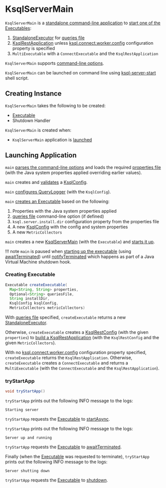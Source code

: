 # KsqlServerMain

`KsqlServerMain` is a [standalone command-line application](#main) to [start one of the Executables](#createExecutable):

1. [StandaloneExecutor](StandaloneExecutor.md) for [queries file](ServerOptions.md#getQueriesFile)
1. [KsqlRestApplication](KsqlRestApplication.md) unless [ksql.connect.worker.config](../KsqlConfig.md#CONNECT_WORKER_CONFIG_FILE_PROPERTY) configuration property is specified
1. `MultiExecutable` with a `ConnectExecutable` and the `KsqlRestApplication`

`KsqlServerMain` supports [command-line options](ServerOptions.md).

`KsqlServerMain` can be launched on command line using [ksql-server-start](index.md) shell script.

## Creating Instance

`KsqlServerMain` takes the following to be created:

* <span id="executable"> [Executable](Executable.md)
* <span id="shutdownHandler"> Shutdown Handler

`KsqlServerMain` is created when:

* `KsqlServerMain` application is [launched](#main)

## <span id="main"> Launching Application

`main` [parses the command-line options](ServerOptions.md#parse) and loads the required [properties file](ServerOptions.md#getPropertiesFile) (with the Java system properties applied overriding earlier values).

`main` creates and [validates](#validateConfig) a [KsqlConfig](../KsqlConfig.md).

`main` [configures QueryLogger](../QueryLogger.md#configure) (with the `KsqlConfig`).

`main` [creates an Executable](#createExecutable) based on the following:

1. Properties with the Java system properties applied
1. [queries file](ServerOptions.md#getQueriesFile) command-line option (if defined)
1. `ksql.server.install.dir` configuration property from the properties file
1. A new [KsqlConfig](../KsqlConfig.md) with the config and system properties
1. A new `MetricCollectors`

`main` creates a new [KsqlServerMain](#creating-instance) (with the `Executable`) and [starts it up](#tryStartApp).

!!! note
    `main` is paused when [starting up the executable](#tryStartApp) (using [awaitTerminated](Executable.md#awaitTerminated)) until [notifyTerminated](Executable.md#notifyTerminated) which happens as part of a Java Virtual Machine shutdown hook.

### <span id="createExecutable"> Creating Executable

```java
Executable createExecutable(
  Map<String, String> properties,
  Optional<String> queriesFile,
  String installDir,
  KsqlConfig ksqlConfig,
  MetricCollectors metricCollectors)
```

With [queries file](ServerOptions.md#getQueriesFile) specified, `createExecutable` returns a new [StandaloneExecutor](StandaloneExecutorFactory.md#create).

Otherwise, `createExecutable` creates a [KsqlRestConfig](KsqlRestConfig.md) (with the given `properties`) to [build a KsqlRestApplication](KsqlRestApplication.md#buildApplication) (with the `KsqlRestConfig` and the given `MetricCollectors`).

With no [ksql.connect.worker.config](../KsqlConfig.md#CONNECT_WORKER_CONFIG_FILE_PROPERTY) configuration property specified, `createExecutable` returns the `KsqlRestApplication`. Otherwise, `createExecutable` creates a `ConnectExecutable` and returns a `MultiExecutable` (with the `ConnectExecutable` and the `KsqlRestApplication`).

### <span id="tryStartApp"> tryStartApp

```java
void tryStartApp()
```

`tryStartApp` prints out the following INFO message to the logs:

```text
Starting server
```

`tryStartApp` requests the [Executable](#executable) to [startAsync](Executable.md#startAsync).

`tryStartApp` prints out the following INFO message to the logs:

```text
Server up and running
```

`tryStartApp` requests the [Executable](#executable) to [awaitTerminated](Executable.md#awaitTerminated).

Finally (when the [Executable](#executable) was requested to terminate), `tryStartApp` prints out the following INFO message to the logs:

```text
Server shutting down
```

`tryStartApp` requests the [Executable](#executable) to [shutdown](Executable.md#shutdown).
